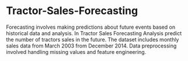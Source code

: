 # Tractor-Sales-Forecasting
Forecasting involves making predictions about future events based on historical data and analysis. In Tractor Sales Forecasting Analysis predict the number of tractors sales in the future. The dataset includes monthly sales data from March 2003 from December 2014. Data preprocessing involved handling missing values and feature engineering.
